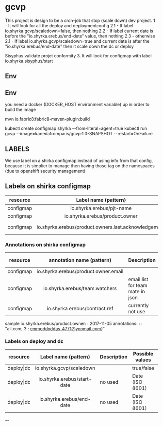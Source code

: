 # gcvp

This project is design to be a cron-job that stop (scale down) dev project. 
1 - It will look for all the deploy and deploymentconfig
2.1 - If label io.shyrka.gcvp/scaledown=false, then nothing
2.2 - If label current date is before the "io.shyrka.erebus/end-date" value,  then nothing
2.3 - otherwise 2.1 - If label io.shyrka.gcvp/scaledown=true and current date is after the "io.shyrka.erebus/end-date" then it scale down the dc or deploy

Sisyphus validate projet conformity
3. It will look for configmap with label io.shyrka.sisyphus/start

## Env


## Env

you need a docker (DOCKER_HOST environment variable) up in order to build the image

mvn io.fabric8:fabric8-maven-plugin:build

kubectl create configmap shyrka --from-literal=agent=true
kubectl run gcvp --image=kanedafromparis/gcvp:1.0-SNAPSHOT --restart=OnFailure


## LABELS

We use label on a shirka configmap instead of using info from that config, because it is simplier to manage then having those tag on the namespaces (due to openshift security management)

## Labels on shirka configmap

|  resource  |      Label name (pattern)                             | Description     |  Possible values    | Example    |
|------------|:-----------------------------------------------------:|-----------------|---------------------|-----------:|
| configmap  |  io.shyrka.erebus/pjt-name                            |                 |     string          | sample     |
| configmap  |  io.shyrka.erebus/product.owner                       |   user name     | firstname.lastname  | john.doe   |
| configmap  |  io.shyrka.erebus/product.owners.last.acknowledgement |   user name     | Date (ISO 8601)  | 2018-01-01 |


### Annotations on shirka configmap

|  resource  |      annotation name (pattern)                        | Description                           |  Possible values    | Example                                               |
|------------|:-----------------------------------------------------:|---------------------------------------|---------------------|------------------------------------------------------:|
| configmap  |  io.shyrka.erebus/product.owner.email                 |                                       |     email           | john.doe@yopmail.com                                  |
| configmap  |  io.shyrka.erebus/team.watchers                       |   email list for team mate in json    | JSON array of email | {0 : lerappoffi-4267@yopmail.com, 1 :....             |
| configmap  |  io.shyrka.erebus/contract.ref                        | currently not use                     | URL                 |                                                       |

 sample
      io.shyrka.erebus/product.owner: 
      : 2017-11-05
    annotations:
      : 
      : "ail.com, 3 : emmoddoddas-4771@yopmail.com}"


### Labels on deploy and dc

|  resource  |      Label name (pattern)    | Description     |  Possible values | Example    |
|------------|:----------------------------:|-----------------|------------------|-----------:|
| deploy\|dc |  io.shyrka.gcvp/scaledown    |                 |     true/false   |            |
| deploy\|dc |  io.shyrka.erebus/start-date |   no used       | Date (ISO 8601)  | 2018-01-01 |
| deploy\|dc |  io.shyrka.erebus/end-date   |   no used       | Date (ISO 8601)  | 2018-01-01 |





--


